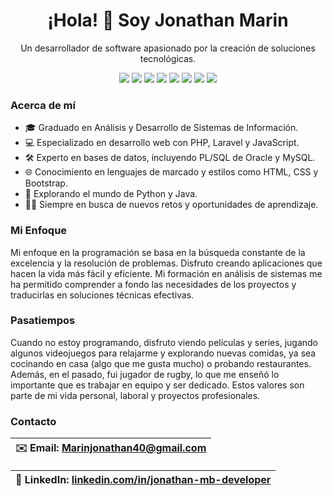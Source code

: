 <!-- Encabezado -->
<h1 align="center">¡Hola! 👋 Soy Jonathan Marin</h1>

<!-- Acerca de mí -->
<p align="center">Un desarrollador de software apasionado por la creación de soluciones tecnológicas.</p>

<!-- Insignias de tecnologías -->
<p align="center">
  <img src="https://img.shields.io/badge/Lenguaje-PHP-blue">
  <img src="https://img.shields.io/badge/Framework-Laravel-orange">
  <img src="https://img.shields.io/badge/Frontend-JavaScript-yellow">
  <img src="https://img.shields.io/badge/Librerías-JQuery%20%7C%20Ajax-blueviolet">
  <img src="https://img.shields.io/badge/Base%20de%20Datos-PL/SQL%20%7C%20MySQL-blue">
  <img src="https://img.shields.io/badge/Lenguaje%20de%20Marcado-HTML-green">
  <img src="https://img.shields.io/badge/Estilos-CSS-brightgreen">
  <img src="https://img.shields.io/badge/Librería%20de%20Estilos-Bootstrap-purple">
</p>

<!-- Acerca de mí -->
<h3>Acerca de mí</h3>
<ul>
  <li>🎓 Graduado en Análisis y Desarrollo de Sistemas de Información.</li>
  <li>💻 Especializado en desarrollo web con PHP, Laravel y JavaScript.</li>
  <li>🛠️ Experto en bases de datos, incluyendo PL/SQL de Oracle y MySQL.</li>
  <li>🌐 Conocimiento en lenguajes de marcado y estilos como HTML, CSS y Bootstrap.</li>
  <li>🚀 Explorando el mundo de Python y Java.</li>
  <li>👨‍💻 Siempre en busca de nuevos retos y oportunidades de aprendizaje.</li>
</ul>

<!-- Mi enfoque -->
<h3>Mi Enfoque</h3>
<p>Mi enfoque en la programación se basa en la búsqueda constante de la excelencia y la resolución de problemas. Disfruto creando aplicaciones que hacen la vida más fácil y eficiente. Mi formación en análisis de sistemas me ha permitido comprender a fondo las necesidades de los proyectos y traducirlas en soluciones técnicas efectivas.</p>

<!-- Pasatiempos -->
<h3>Pasatiempos</h3>
<p>Cuando no estoy programando, disfruto viendo películas y series, jugando algunos videojuegos para relajarme y explorando nuevas comidas, ya sea cocinando en casa (algo que me gusta mucho) o probando restaurantes. Además, en el pasado, fui jugador de rugby, lo que me enseñó lo importante que es trabajar en equipo y ser dedicado. Estos valores son parte de mi vida personal, laboral y proyectos profesionales.</p>

<!-- Contacto -->
<!-- Contacto -->
<h3>Contacto</h3>

| ✉️ Email: [Marinjonathan40@gmail.com](mailto:develobri@gmail.com) |
| :-------------------------------------------------------- |

| 💼 LinkedIn: [linkedin.com/in/jonathan-mb-developer](https://www.linkedin.com/in/jonathan-mb-developer) |
| :-------------------------------------------------------------------------------------------------- |



